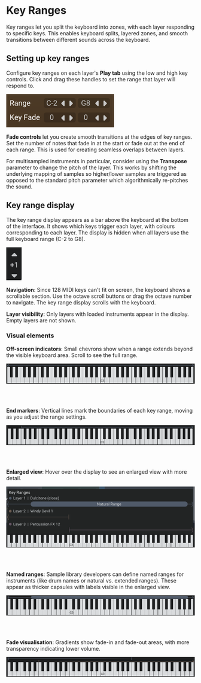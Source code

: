<!--
SPDX-FileCopyrightText: 2025 Sam Windell
SPDX-License-Identifier: GPL-3.0-or-later
-->

# Key Ranges

Key ranges let you split the keyboard into zones, with each layer responding to specific keys. This enables keyboard splits, layered zones, and smooth transitions between different sounds across the keyboard.

## Setting up key ranges

Configure key ranges on each layer's **Play tab** using the low and high key controls. Click and drag these handles to set the range that layer will respond to.

![Key range controls](../images/key-range-controls.png)

**Fade controls** let you create smooth transitions at the edges of key ranges. Set the number of notes that fade in at the start or fade out at the end of each range. This is used for creating seamless overlaps between layers.

For multisampled instruments in particular, consider using the **Transpose** parameter to change the pitch of the layer. This works by shifting the underlying mapping of samples so higher/lower samples are triggered as opposed to the standard pitch parameter which algorithmically re-pitches the sound.

## Key range display

The key range display appears as a bar above the keyboard at the bottom of the interface. It shows which keys trigger each layer, with colours corresponding to each layer. The display is hidden when all layers use the full keyboard range (C-2 to G8).

![Keyboard octave scrolling](../images/keyboard-octave-scroll.png)

**Navigation**: Since 128 MIDI keys can't fit on screen, the keyboard shows a scrollable section. Use the octave scroll buttons or drag the octave number to navigate. The key range display scrolls with the keyboard.

**Layer visibility**: Only layers with loaded instruments appear in the display. Empty layers are not shown.

### Visual elements

**Off-screen indicators**: Small chevrons show when a range extends beyond the visible keyboard area. Scroll to see the full range.

![Off-screen range indicators](../images/key-range-chevrons.png)
<div style="margin-top: 60px;"></div>

**End markers**: Vertical lines mark the boundaries of each key range, moving as you adjust the range settings.

![Key range end markers](../images/key-range-end-markers.png)
<div style="margin-top: 60px;"></div>

**Enlarged view**: Hover over the display to see an enlarged view with more detail.

![Enlarged key range view](../images/key-range-enlarged-view.png)
<div style="margin-top: 60px;"></div>

**Named ranges**: Sample library developers can define named ranges for instruments (like drum names or natural vs. extended ranges). These appear as thicker capsules with labels visible in the enlarged view.

![Named key ranges](../images/key-range-named-range.png)
<div style="margin-top: 60px;"></div>

**Fade visualisation**: Gradients show fade-in and fade-out areas, with more transparency indicating lower volume.

![Key range fades](../images/key-range-fades.png)
<div style="margin-top: 60px;"></div>
